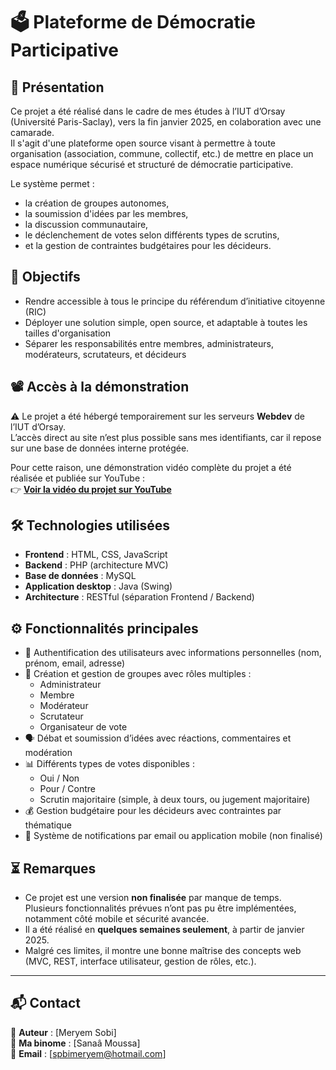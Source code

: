 # 🗳️ Plateforme de Démocratie Participative

## 📌 Présentation

Ce projet a été réalisé dans le cadre de mes études à l’IUT d’Orsay (Université Paris-Saclay), vers la fin janvier 2025, en colaboration avec une camarade.  
Il s'agit d'une plateforme open source visant à permettre à toute organisation (association, commune, collectif, etc.) de mettre en place un espace numérique sécurisé et structuré de démocratie participative.

Le système permet :
- la création de groupes autonomes,
- la soumission d'idées par les membres,
- la discussion communautaire,
- le déclenchement de votes selon différents types de scrutins,
- et la gestion de contraintes budgétaires pour les décideurs.

## 🎯 Objectifs

- Rendre accessible à tous le principe du référendum d’initiative citoyenne (RIC)
- Déployer une solution simple, open source, et adaptable à toutes les tailles d'organisation
- Séparer les responsabilités entre membres, administrateurs, modérateurs, scrutateurs, et décideurs

## 📽️ Accès à la démonstration

⚠️ Le projet a été hébergé temporairement sur les serveurs **Webdev** de l’IUT d’Orsay.  
L’accès direct au site n’est plus possible sans mes identifiants, car il repose sur une base de données interne protégée.

Pour cette raison, une démonstration vidéo complète du projet a été réalisée et publiée sur YouTube :  
👉 **[Voir la vidéo du projet sur YouTube](https://youtu.be/tXE9h-uKT5g)**

## 🛠️ Technologies utilisées

- **Frontend** : HTML, CSS, JavaScript
- **Backend** : PHP (architecture MVC)
- **Base de données** : MySQL
- **Application desktop** : Java (Swing)
- **Architecture** : RESTful (séparation Frontend / Backend)

## ⚙️ Fonctionnalités principales

- 🔐 Authentification des utilisateurs avec informations personnelles (nom, prénom, email, adresse)
- 👥 Création et gestion de groupes avec rôles multiples :
  - Administrateur
  - Membre
  - Modérateur
  - Scrutateur
  - Organisateur de vote
- 🗣️ Débat et soumission d’idées avec réactions, commentaires et modération
- 📊 Différents types de votes disponibles :
  - Oui / Non
  - Pour / Contre
  - Scrutin majoritaire (simple, à deux tours, ou jugement majoritaire)
- 💰 Gestion budgétaire pour les décideurs avec contraintes par thématique
- 🔔 Système de notifications par email ou application mobile (non finalisé)

## ⏳ Remarques

- Ce projet est une version **non finalisée** par manque de temps.  
  Plusieurs fonctionnalités prévues n’ont pas pu être implémentées, notamment côté mobile et sécurité avancée.
- Il a été réalisé en **quelques semaines seulement**, à partir de janvier 2025.
- Malgré ces limites, il montre une bonne maîtrise des concepts web (MVC, REST, interface utilisateur, gestion de rôles, etc.).

---

## 📬 Contact

👤 **Auteur** : [Meryem Sobi]  
👤 **Ma binome** : [Sanaâ Moussa]  
📧 **Email** : [spbimeryem@hotmail.com]  

